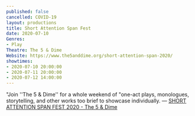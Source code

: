 ```yaml
---
published: false
cancelled: COVID-19
layout: productions
title: Short Attention Span Fest
date: 2020-07-10
Genres: 
- Play
Theatre: The 5 & Dime
Website: https://www.the5anddime.org/short-attention-span-2020/
showtimes:
- 2020-07-10 20:00:00
- 2020-07-11 20:00:00
- 2020-07-12 14:00:00
---
```

"Join ''The 5 & Dime'' for a whole weekend of "one-act plays, monologues, storytelling, and other works too brief to showcase individually. — [SHORT ATTENTION SPAN FEST 2020 - The 5 & Dime](https://www.the5anddime.org/short-attention-span-2020/)
